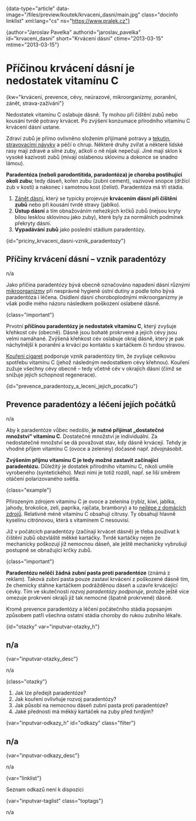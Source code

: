 
{data-type="article" data-image="/files/preview/koutek/krvaceni_dasni/main.jpg" class="docinfo linklist" xml:lang="cs" ns="https://www.pralek.cz"}

{author="Jaroslav Pavelka" authorid="jaroslav\_pavelka" id="krvaceni\_dasni" short="Krvácení dásní" ctime="2013-03-15" mtime="2013-03-15"}

# Příčinou krvácení dásní je nedostatek vitamínu C

<!-- generated attribute kw by user_udpatekw.sh on 2019-01-10, do not edit -->

<!-- generated attribute kw by user_udpatekw.sh on 2019-09-22, do not edit -->

{kw="krvácení, prevence, cévy, neúrazové, mikroorganizmy, poranění, zánět, strava-zažívání"}

Nedostatek vitamínu C oslabuje dásně. Ty mohou při čištění zubů nebo kousání tvrdé potravy krvácet. Po zvýšení konzumace přírodního vitamínu C krvácení dásní ustane.

Zdraví zubů je přímo ovlivněno složením přijímané potravy a [tekutin][1], [stravovacími návyky][2] a péčí o chrup. Některé druhy zvířat a některé lidské rasy mají zdravé a silné zuby, ačkoli o ně nijak nepečují. Jiné mají sklon k vysoké kazivosti zubů (mívají oslabenou sklovinu a dokonce se snadno lámou).

**Paradentóza (neboli parodontitida, paradontóza) je choroba postihující okolí zubu**; tedy dáseň, kořen zubu (zubní cement), vazivové snopce (držící zub v kosti) a nakonec i samotnou kost (čelist). Paradentóza má tři stádia.

  1. [Zánět dásní][3], který se typicky projevuje **krvácením dásní při čištění zubů** nebo při kousání tvrdé stravy (jablko).
  2. **Ústup dásní** a tím obnažováním nehezkých krčků zubů (nejsou kryty bílou lesklou sklovinou jako zuby), které byly za normálních podmínek překryty dásní.
  3. **Vypadávání zubů** jako poslední stádium paradentózy.

{id="priciny\_krvaceni\_dasni-vznik_paradentozy"}

## Příčiny krvácení dásní – vznik paradentózy

n/a

Jako příčina paradentózy bývá obecně označováno napadení dásní různými [mikroorganizmy][4] při nesprávné hygieně ústní dutiny a podle toho bývá paradentóza i léčena. Osídlení dásní choroboplodnými mikroorganizmy je však podle mého názoru následkem poškození oslabené dásně.

{class="important"}

Prvotní **příčinou paradentózy je nedostatek vitamínu C**, který zvyšuje křehkost cév (obecně). Dásně jsou bohatě prokrvené a jejich cévy jsou velmi namáhané. Zvýšená křehkost cév oslabuje okraj dásně, který je pak náchylnější k poranění a krvácí po kontaktu s kartáčkem či tvrdou stravou.

[Kouření cigaret][5] podporuje vznik paradentózy tím, že zvyšuje celkovou spotřebu vitamínu C (jehož následným nedostatkem cévy křehnou). Kouření zužuje všechny cévy obecně – tedy včetně cév v okrajích dásní (čímž se snižuje jejich schopnost regenerace).

{id="prevence\_paradentozy\_a\_leceni\_jejich_pocatku"}

## Prevence paradentózy a léčení jejích počátků

n/a

Aby k paradentóze vůbec nedošlo, **je nutné přijímat „dostatečné množství“ vitamínu C**. Dostatečné množství je individuální. Za nedostatečné množství se dá považovat stav, kdy dásně krvácejí. Tehdy je vhodné příjem vitamínu C (ovoce a zeleniny) dočasně např. zdvojnásobit.

**Zvýšením příjmu vitamínu C je tedy možné zastavit začínající paradentózu.** Důležitý je dostatek přírodního vitamínu C, nikoli uměle vyrobeného (syntetického). Mezi nimi je totiž rozdíl, např. se liší směrem otáčení polarizovaného světla.

{class="example"}

Přirozeným zdrojem vitamínu C je ovoce a zelenina (rybíz, kiwi, jablka, jahody, brokolice, zelí, paprika, rajčata, brambory) a to [nejlépe z domácích zdrojů][2]. Relativně méně vitamínu C obsahují citrusy. Ty obsahují hlavně kyselinu citrónovou, která s vitamínem C nesouvisí.

Již v počátcích paradentózy (začínají krvácet dásně) je třeba používat k čištění zubů obzvláště měkké kartáčky. Tvrdé kartáčky nejen že mechanicky poškozují již nemocnou dáseň, ale ještě mechanicky vybrušují postupně se obnažující krčky zubů.

{class="important"}

**Paradentózu neléčí žádná zubní pasta proti paradentóze** (známá z reklam). Taková zubní pasta pouze zastaví krvácení z poškozené dásně tím, že chemicky stáhne kartáčkem podrážděnou dáseň a uzavře krvácející cévky. Tím ve skutečnosti _rozvoj paradentózy podporuje_, protože ještě více omezuje prokrvení okrajů již tak nemocné (špatně prokrvené) dásně.

Kromě prevence paradentózy a léčení počátečního stádia popsaným způsobem patří všechna ostatní stádia choroby do rukou zubního lékaře.

{id="otazky" var="inputvar-otazky_h"}

## n/a

{var="inputvar-otazky_desc"}

n/a

{class="otazky"}

  1. Jak lze předejít paradentóze?
  2. Jak kouření ovlivňuje rozvoj paradentózy?
  3. Jak působí na nemocnou dáseň zubní pasta proti paradentóze?
  4. Jaké přednosti má měkký kartáček na zuby před tvrdým?

{var="inputvar-odkazy_h" id="odkazy" class="filter"}

## n/a

{var="inputvar-odkazy_desc"}

n/a

{var="linklist"}

Seznam odkazů není k dispozici

{var="inputvar-taglist" class="toptags"}

n/a

 [1]: vodni_rezim
 [2]: stravovaci_navyky
 [3]: zanet
 [4]: mikroorganizmy
 [5]: koureni_cigaret

